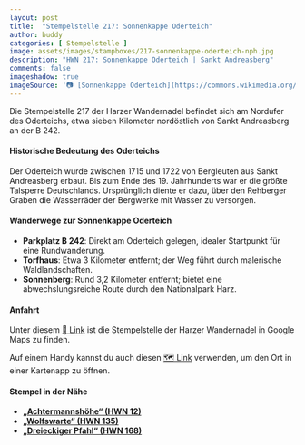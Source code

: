 ```yaml
---
layout: post
title:  "Stempelstelle 217: Sonnenkappe Oderteich"
author: buddy
categories: [ Stempelstelle ]
image: assets/images/stampboxes/217-sonnenkappe-oderteich-nph.jpg
description: "HWN 217: Sonnenkappe Oderteich | Sankt Andreasberg"
comments: false
imageshadow: true
imageSource: '📷 [Sonnenkappe Oderteich](https://commons.wikimedia.org/wiki/File:Sonnenkappe_Oderteich.jpg) von <a href="//commons.wikimedia.org/wiki/User:B.Thomas95" title="User:B.Thomas95">Thomas Binder</a> unter Lizenz [CC BY-SA 4.0](https://creativecommons.org/licenses/by-sa/4.0)'
---
```


Die Stempelstelle 217 der Harzer Wandernadel befindet sich am Nordufer des Oderteichs, etwa sieben Kilometer nordöstlich von Sankt Andreasberg an der B 242. 

#### Historische Bedeutung des Oderteichs

Der Oderteich wurde zwischen 1715 und 1722 von Bergleuten aus Sankt Andreasberg erbaut. Bis zum Ende des 19. Jahrhunderts war er die größte Talsperre Deutschlands. Ursprünglich diente er dazu, über den Rehberger Graben die Wasserräder der Bergwerke mit Wasser zu versorgen. 

#### Wanderwege zur Sonnenkappe Oderteich

- **Parkplatz B 242**: Direkt am Oderteich gelegen, idealer Startpunkt für eine Rundwanderung.
- **Torfhaus**: Etwa 3 Kilometer entfernt; der Weg führt durch malerische Waldlandschaften.
- **Sonnenberg**: Rund 3,2 Kilometer entfernt; bietet eine abwechslungsreiche Route durch den Nationalpark Harz. 

#### Anfahrt

Unter diesem [📍 Link](https://www.google.com/maps/dir/?api=1&origin=&destination=51.77944%2C%2010.53248) ist die Stempelstelle der Harzer Wandernadel in Google Maps zu finden.

<div class="android-only">
  Auf einem Handy kannst du auch diesen 
  <a href="geo:51.77944,10.53248">🗺️ Link</a> 
  verwenden, um den Ort in einer Kartenapp zu öffnen.
  <p></p>
</div>

#### Stempel in der Nähe

- [**„Achtermannshöhe“ (HWN 12)**](/stempelstelle-12-achtermannshoehe)
- [**„Wolfswarte“ (HWN 135)**](/stempelstelle-135-wolfswarte)
- [**„Dreieckiger Pfahl“ (HWN 168)**](/stempelstelle-168-dreieckiger-pfahl)
